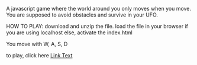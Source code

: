 A javascript game where the world around you only moves when you move.
You are supposed to avoid obstacles and survive in your UFO.


HOW TO PLAY:
download and unzip the file.
load the file in your browser if you are using localhost else, activate the index.html

You move with W, A, S, D

to play, click here
[Link Text](https://finite.rf.gd/you-move-you-die/)

